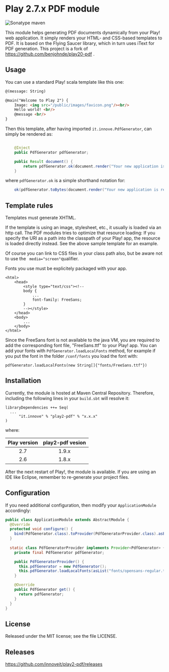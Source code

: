 Play 2.7.x PDF module
===================
![Sonatype maven](https://img.shields.io/nexus/r/https/oss.sonatype.org/it.innove/play2-pdf.svg?style=flat)


This module helps generating PDF documents dynamically from your Play! web application.
It simply renders your HTML- and CSS-based templates to PDF.
It is based on the Flying Saucer library, which in turn uses iText for PDF generation.
This project is a fork of https://github.com/benjohnde/play20-pdf .

Usage
-----

You can use a standard Play! scala template like this one:
``` html
@(message: String)

@main("Welcome to Play 2") {
    Image: <img src="/public/images/favicon.png"/><br/>
    Hello world! <br/>
    @message <br/>
}
```

Then this template, after having imported ```it.innove.PdfGenerator```, can simply be rendered as:
``` java

	@Inject
	public PdfGenerator pdfGenerator;

	public Result document() {
		return pdfGenerator.ok(document.render("Your new application is ready."), "http://localhost:9000");
	}
```
where ```pdfGenerator.ok``` is a simple shorthand notation for:
``` java
	ok(pdfGenerator.toBytes(document.render("Your new application is ready."), "http://localhost:9000")).as("application/pdf")
```

Template rules
--------------

Templates must generate XHTML.

If the template is using an image, stylesheet, etc., it usually is loaded via an http call.
The PDF modules tries to optimize that resource loading:
If you specify the URI as a path into the classpath of your Play! app, the resource is loaded directly instead.
See the above sample template for an example.

Of course you can link to CSS files in your class path also, but be aware not to
use the ``` media="screen"```qualifier.

Fonts you use must be explicitely packaged with your app.
```
<html>
	<head>
		<style type="text/css"><!--
		body {
			...
			font-family: FreeSans;
		}
		--></style>
	</head>
	<body>
		...
	</body>
</html>
```
Since the FreeSans font is not available to the java VM, you are required to
add the corresponding font file, "FreeSans.ttf" to your Play! app.
You can add your fonts with ```PdfGenerator.loadLocalFonts``` method, for example if you put the font in the folder  ```/conf/fonts``` you load the font with:

```pdfGenerator.loadLocalFonts(new String[]{"fonts/FreeSans.ttf"})```

Installation
------------

Currently, the module is hosted at Maven Central Repository.
Therefore, including the following lines in your ```build.sbt``` will resolve it:
```
libraryDependencies ++= Seq(
  ...
      "it.innove" % "play2-pdf" % "x.x.x"
)
```
where:

| Play version  | play2-pdf vesion |
| :-----------: | :--------------: |
| 2.7           | 1.9.x            |
| 2.6           | 1.8.x            |

After the next restart of Play!, the module is available.
If you are using an IDE like Eclipse, remember to re-generate your project files.

Configuration
------------

If you need additional configuration, then modify your `ApplicationModule` accordingly:
``` java
public class ApplicationModule extends AbstractModule {
  @Override
  protected void configure() {
    bind(PdfGenerator.class).toProvider(PdfGeneratorProvider.class).asEagerSingleton();
  }
  
  static class PdfGeneratorProvider implements Provider<PdfGenerator> {
    private final PdfGenerator pdfGenerator;

    public PdfGeneratorProvider() {
      this.pdfGenerator = new PdfGenerator();
      this.pdfGenerator.loadLocalFonts(asList("fonts/opensans-regular.ttf"));
    }

    @Override
    public PdfGenerator get() {
      return pdfGenerator;
    }
  }
}
```

License
-------

Released under the MIT license; see the file LICENSE.

Releases
------------

https://github.com/innoveit/play2-pdf/releases
